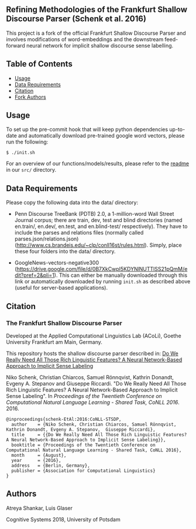 ## Refining Methodologies of the Frankfurt Shallow Discourse Parser (Schenk et al. 2016)

This project is a fork of the official Frankfurt Shallow Discourse Parser and involves modifications of word-embeddings and the downstream feed-forward neural network for implicit shallow discourse sense labelling.

## Table of Contents
* [Usage](#Usage)
* [Data Requirements](#Data-Requirements)
* [Citation](#Citation)
* [Fork Authors](#Authors)

## Usage

To set up the pre-commit hook that will keep python dependencies up-to-date and automatically download pre-trained google word vectors, please run the following:

```shell
$ ./init.sh
```

For an overview of our functions/models/results, please refer to the [readme](src/README.md) in our `src/` directory.

## Data Requirements

Please copy the following data into the data/ directory:

* Penn Discourse TreeBank (PDTB) 2.0, a 1-million-word Wall Street Journal corpus; there are train, dev, test and blind directories (named en.train/, en.dev/, en.test, and en.blind-test/ respectively). They have to include the parses and relations files (normally called parses.json/relations.json) (http://www.cs.brandeis.edu/~clp/conll16st/rules.html). Simply, place these four folders into the data/ directory.

* GoogleNews-vectors-negative300 (https://drive.google.com/file/d/0B7XkCwpI5KDYNlNUTTlSS21pQmM/edit?pref=2&pli=1). This can either be manually downloaded through this link or automatically downloaded by running `init.sh` as described above (useful for server-based applications).

## Citation
### The Frankfurt Shallow Discourse Parser

Developed at the Applied Computational Linguistics Lab (ACoLi), Goethe University Frankfurt am Main, Germany.

This repository hosts the shallow discourse parser described in: [Do We Really Need All Those Rich Linguistic Features? A Neural Network-Based Approach to Implicit Sense Labeling](http://aclweb.org/anthology/K16-2005)

Niko Schenk, Christian Chiarcos, Samuel Rönnqvist, Kathrin Donandt, Evgeny A. Stepanov and Giuseppe Riccardi. "Do We Really Need All Those Rich Linguistic Features? A Neural Network-Based Approach to Implicit Sense Labeling". In *Proceedings of the Twentieth Conference on Computational Natural Language Learning - Shared Task, CoNLL 2016*. 2016.

```
@inproceedings{schenk-EtAl:2016:CoNLL-STSDP,
  author    = {Niko Schenk, Christian Chiarcos, Samuel Rönnqvist, Kathrin Donandt, Evgeny A. Stepanov,  Giuseppe Riccardi},
  title     = {{Do We Really Need All Those Rich Linguistic Features? A Neural Network-Based Approach to Implicit Sense Labeling}},
  booktitle = {Proceedings of the Twentieth Conference on Computational Natural Language Learning - Shared Task, CoNLL 2016},
  month     = {August},
  year      = {2016},
  address   = {Berlin, Germany},
  publisher = {Association for Computational Linguistics}
}
```

## Authors

Atreya Shankar, Luis Glaser

Cognitive Systems 2018, University of Potsdam
